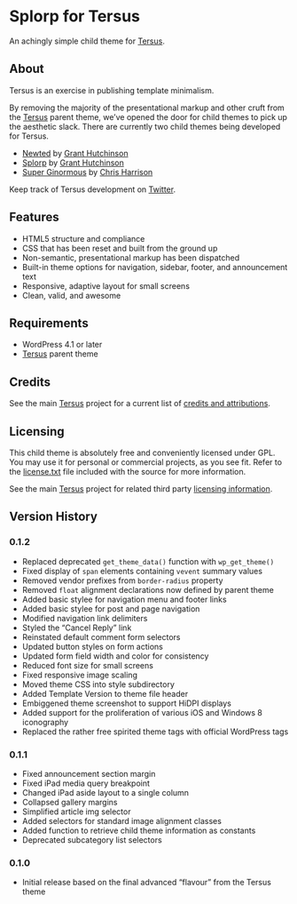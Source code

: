
# Splorp for Tersus

An achingly simple child theme for [Tersus](http://tersustheme.com/).


## About

Tersus is an exercise in publishing template minimalism.

By removing the majority of the presentational markup and other cruft from the [Tersus](http://tersustheme.com/) parent theme, we’ve opened the door for child themes to pick up the aesthetic slack. There are currently two child themes being developed for Tersus.

+ [Newted](http://github.com/splorp/newted/) by [Grant Hutchinson](http://splorp.me/)
+ [Splorp](http://github.com/splorp/splorp/) by [Grant Hutchinson](http://splorp.me/)
+ [Super Ginormous](https://github.com/cdharrison/super-ginormous) by [Chris Harrison](http://cdharrison.com/)

Keep track of Tersus development on [Twitter](http://twitter.com/tersustheme).


## Features

+ HTML5 structure and compliance
+ CSS that has been reset and built from the ground up
+ Non-semantic, presentational markup has been dispatched
+ Built-in theme options for navigation, sidebar, footer, and announcement text
+ Responsive, adaptive layout for small screens
+ Clean, valid, and awesome


## Requirements

* WordPress 4.1 or later
* [Tersus](http://tersustheme.com/) parent theme


## Credits

See the main [Tersus](https://github.com/splorp/tersus/) project for a current list of [credits and attributions](https://github.com/splorp/tersus/#credits).


## Licensing

This child theme is absolutely free and conveniently licensed under GPL. You may use it for personal or commercial projects, as you see fit. Refer to the [license.txt](https://github.com/splorp/splorp/blob/master/license.txt) file included with the source for more information.

See the main [Tersus](https://github.com/splorp/tersus/) project for related third party [licensing information](https://github.com/splorp/tersus/#licensing).

## Version History

### 0.1.2

+ Replaced deprecated `get_theme_data()` function with `wp_get_theme()`
+ Fixed display of `span` elements containing `vevent` summary values 
+ Removed vendor prefixes from `border-radius` property
+ Removed `float` alignment declarations now defined by parent theme
+ Added basic stylee for navigation menu and footer links
+ Added basic stylee for post and page navigation
+ Modified navigation link delimiters
+ Styled the “Cancel Reply” link
+ Reinstated default comment form selectors
+ Updated button styles on form actions
+ Updated form field width and color for consistency
+ Reduced font size for small screens
+ Fixed responsive image scaling
+ Moved theme CSS into style subdirectory
+ Added Template Version to theme file header
+ Embiggened theme screenshot to support HiDPI displays
+ Added support for the proliferation of various iOS and Windows 8 iconography
+ Replaced the rather free spirited theme tags with official WordPress tags


### 0.1.1

+ Fixed announcement section margin
+ Fixed iPad media query breakpoint
+ Changed iPad aside layout to a single column
+ Collapsed gallery margins
+ Simplified article img selector
+ Added selectors for standard image alignment classes
+ Added function to retrieve child theme information as constants
+ Deprecated subcategory list selectors


### 0.1.0

+ Initial release based on the final advanced “flavour” from the Tersus theme
